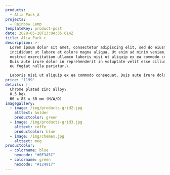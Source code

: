 ```yaml
---
products:
  - Alia Pack_A
projects:
  - Rainbow Lamp
templateKey: product-post
date: 2020-05-28T13:04:35.614Z
title: Alia Pack_c
description: >-
  Lorem ipsum dolor sit amet, consectetur adipiscing elit, sed do eiusmod tempor
  incididunt ut labore et dolore magna aliqua. Ut enim ad minim veniam, quis
  nostrud exercitation ullamco laboris nisi ut aliquip ex ea commodo consequat.
  Duis aute irure dolor in reprehenderit in voluptate velit esse cillum dolore
  eu fugiat nulla pariatur.\

  Laboris nisi ut aliquip ex ea commodo consequat. Duis aute irure dolor in reprehenderit in voluptate velit esse cillum dolore eu fugiat nulla pariatur.
price: "1199"
details: |-
  Chrome plated zinc alloy\
  0.5 kg\
  66 x 85 x 30 mm (H/W/D)
imagegallery:
  - image: /img/products-grid2.jpg
    alttext: holder
    productcolor: green
  - image: /img/products-grid3.jpg
    alttext: coffe
    productcolor: blue
  - image: /img/chemex.jpg
    alttext: mug
productcolor:
  - colorname: blue
    hexcode: "#0F3A5C"
  - colorname: green
    hexcode: "#124917"
---
```

